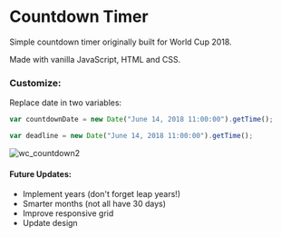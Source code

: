 # Countdown Timer
Simple countdown timer originally built for World Cup 2018.

Made with vanilla JavaScript, HTML and CSS.

### Customize:
Replace date in two variables:
```js
var countdownDate = new Date("June 14, 2018 11:00:00").getTime();
```
```js
var deadline = new Date("June 14, 2018 11:00:00").getTime();
```
![wc_countdown2](https://user-images.githubusercontent.com/21123465/38385314-91ea545a-38df-11e8-8722-c6f6105441f8.PNG)

#### Future Updates:
* Implement years (don't forget leap years!)
* Smarter months (not all have 30 days)
* Improve responsive grid
* Update design